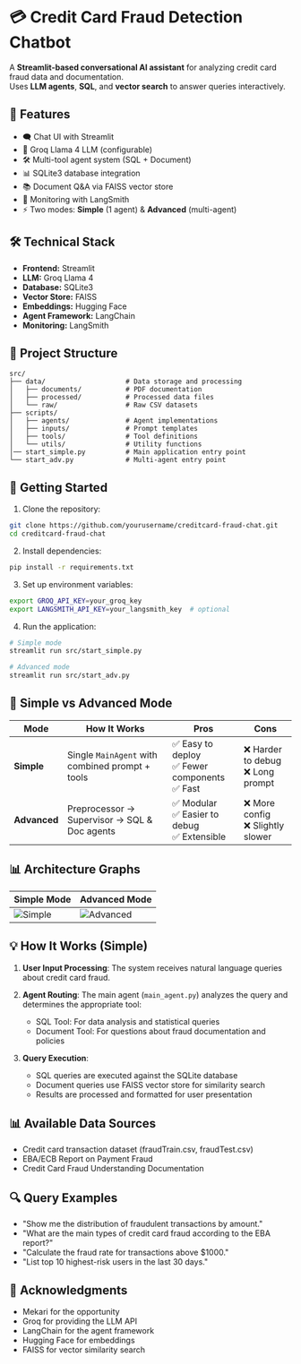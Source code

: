 # 💳 Credit Card Fraud Detection Chatbot

A **Streamlit-based conversational AI assistant** for analyzing credit card fraud data and documentation.  
Uses **LLM agents**, **SQL**, and **vector search** to answer queries interactively.


## 🌟 Features

- 🗨️ Chat UI with Streamlit
- 🧠 Groq Llama 4 LLM (configurable)
- 🛠 Multi-tool agent system (SQL + Document)
- 📊 SQLite3 database integration
- 📚 Document Q&A via FAISS vector store
- 🔎 Monitoring with LangSmith
- ⚡ Two modes: **Simple** (1 agent) & **Advanced** (multi-agent)

## 🛠 Technical Stack

- **Frontend:** Streamlit  
- **LLM:** Groq Llama 4  
- **Database:** SQLite3  
- **Vector Store:** FAISS  
- **Embeddings:** Hugging Face  
- **Agent Framework:** LangChain  
- **Monitoring:** LangSmith

## 📁 Project Structure

```
src/
├── data/                    # Data storage and processing
│   ├── documents/           # PDF documentation
│   ├── processed/           # Processed data files
│   └── raw/                 # Raw CSV datasets
├── scripts/
│   ├── agents/              # Agent implementations
│   ├── inputs/              # Prompt templates
│   ├── tools/               # Tool definitions
│   └── utils/               # Utility functions
│── start_simple.py          # Main application entry point
└── start_adv.py             # Multi-agent entry point
```

## 🚀 Getting Started

1. Clone the repository:
```bash
git clone https://github.com/yourusername/creditcard-fraud-chat.git
cd creditcard-fraud-chat
```

2. Install dependencies:
```bash
pip install -r requirements.txt
```

3. Set up environment variables:
```bash
export GROQ_API_KEY=your_groq_key
export LANGSMITH_API_KEY=your_langsmith_key  # optional
```

4. Run the application:
```bash
# Simple mode
streamlit run src/start_simple.py

# Advanced mode
streamlit run src/start_adv.py
```

## 🧠 Simple vs Advanced Mode

| Mode           | How It Works                                   | Pros                              | Cons                                |
|---------------|-----------------------------------------------|----------------------------------|------------------------------------|
| **Simple**    | Single `MainAgent` with combined prompt + tools | ✅ Easy to deploy<br>✅ Fewer components<br>✅ Fast | ❌ Harder to debug<br>❌ Long prompt |
| **Advanced**  | Preprocessor → Supervisor → SQL & Doc agents    | ✅ Modular<br>✅ Easier to debug<br>✅ Extensible | ❌ More config<br>❌ Slightly slower |

## 📊 Architecture Graphs

| Simple Mode | Advanced Mode |
|-------------|---------------|
| ![Simple](https://i.pinimg.com/474x/16/3d/cb/163dcb920d747eb5e11490f8551561b8.jpg) | ![Advanced](https://i.pinimg.com/474x/d4/ca/d3/d4cad3ce8291e975963106d6e59f3296.jpg) |

## 💡 How It Works (Simple)

1. **User Input Processing**: The system receives natural language queries about credit card fraud.

2. **Agent Routing**: The main agent (`main_agent.py`) analyzes the query and determines the appropriate tool:
   - SQL Tool: For data analysis and statistical queries
   - Document Tool: For questions about fraud documentation and policies

3. **Query Execution**: 
   - SQL queries are executed against the SQLite database
   - Document queries use FAISS vector store for similarity search
   - Results are processed and formatted for user presentation

## 📊 Available Data Sources

- Credit card transaction dataset (fraudTrain.csv, fraudTest.csv)
- EBA/ECB Report on Payment Fraud
- Credit Card Fraud Understanding Documentation

## 🔍 Query Examples

- "Show me the distribution of fraudulent transactions by amount."
- "What are the main types of credit card fraud according to the EBA report?"
- "Calculate the fraud rate for transactions above $1000."
- "List top 10 highest-risk users in the last 30 days."

## 🙏 Acknowledgments

- Mekari for the opportunity
- Groq for providing the LLM API
- LangChain for the agent framework
- Hugging Face for embeddings
- FAISS for vector similarity search
